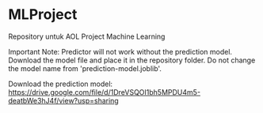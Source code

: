 # MLProject
Repository untuk AOL Project Machine Learning

Important Note:
Predictor will not work without the prediction model. Download the model file and place it in the repository folder.
Do not change the model name from 'prediction-model.joblib'.

Download the prediction model:
https://drive.google.com/file/d/1DreVSQOI1bh5MPDU4m5-deatbWe3hJ4f/view?usp=sharing
